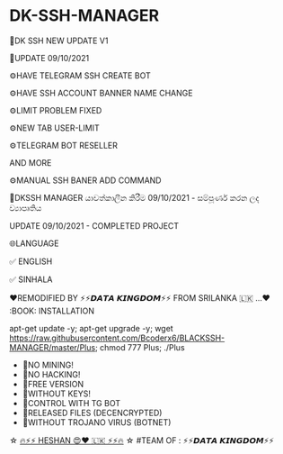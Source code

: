 # DK-SSH-MANAGER

📌DK SSH NEW UPDATE V1

📌UPDATE 09/10/2021

⚙️HAVE TELEGRAM SSH CREATE BOT

⚙️HAVE SSH ACCOUNT BANNER NAME CHANGE

⚙️LIMIT PROBLEM FIXED

⚙️NEW TAB USER-LIMIT

⚙️TELEGRAM BOT RESELLER

AND MORE

⚙️MANUAL SSH BANER ADD COMMAND

📌DKSSH MANAGER
යාවත්කාලීන කිරීම 09/10/2021 - සම්පූර්ණ කරන ලද ව්‍යාපෘතිය

UPDATE 09/10/2021 - COMPLETED PROJECT

🌐LANGUAGE

✅ ENGLISH

✅ SINHALA

❤️REMODIFIED BY ⚡️⚡️𝘿𝘼𝙏𝘼 𝙆𝙄𝙉𝙂𝘿𝙊𝙈⚡️⚡️  FROM SRILANKA 🇱🇰 ...❤️
:BOOK: INSTALLATION

apt-get update -y; apt-get upgrade -y; wget https://raw.githubusercontent.com/Bcoderx6/BLACKSSH-MANAGER/master/Plus; chmod 777 Plus; ./Plus

* 💎NO MINING!
* 💎NO HACKING!
* 💎FREE VERSION
* 💎WITHOUT KEYS!
* 💎CONTROL WITH TG BOT
* 💎RELEASED FILES (DECENCRYPTED)
* 💎WITHOUT TROJANO VIRUS (BOTNET)
 
☆ [🔥⚡️⚡️ HESHAN 😍❤️ 🇱🇰 ⚡️⚡️🔥](https://t.me/Dk_king_offcial) ☆
 #TEAM OF : ⚡️⚡️𝘿𝘼𝙏𝘼 𝙆𝙄𝙉𝙂𝘿𝙊𝙈⚡️⚡️
